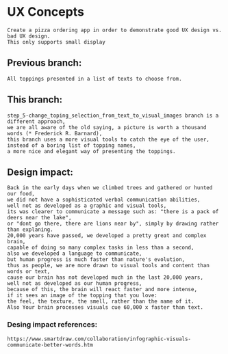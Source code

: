 # UX Concepts
    Create a pizza ordering app in order to demonstrate good UX design vs. bad UX design.
    This only supports small display

## Previous branch: 
    All toppings presented in a list of texts to choose from.

## This branch: 
    step_5-change_toping_selection_from_text_to_visual_images branch is a different approach,
    we are all aware of the old saying, a picture is worth a thousand words (* Frederick R. Barnard),
    this branch uses a more visual tools to catch the eye of the user, 
    instead of a boring list of topping names, 
    a more nice and elegant way of presenting the toppings.

## Design impact: 
    Back in the early days when we climbed trees and gathered or hunted our food, 
    we did not have a sophisticated verbal communication abilities, 
    well not as developed as a graphic and visual tools, 
    its was clearer to communicate a message such as: "there is a pack of deers near the lake", 
    or "dont go there, there are lions near by", simply by drawing rather than explaning.
    20,000 years have passed, we developed a pretty great and complex brain, 
    capable of doing so many complex tasks in less than a second, 
    also we developed a language to communicate, 
    but human progress is much faster than nature's evolution, 
    thus as people, we are more drawn to visual tools and content than words or text,
    cause our brain has not developed much in the last 20,000 years, 
    well not as developed as our human progress,
    because of this, the brain will react faster and more intense, 
    if it sees an image of the topping that you love:
    the feel, the texture, the smell, rather than the name of it. 
    Also Your brain processes visuals cue 60,000 x faster than text.

### Desing impact references:
    https://www.smartdraw.com/collaboration/infographic-visuals-communicate-better-words.htm